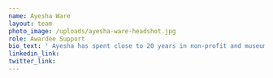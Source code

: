 ```yaml
---
name: Ayesha Ware
layout: team
photo_image: /uploads/ayesha-ware-headshot.jpg
role: Awardee Support
bio_text: ' Ayesha has spent close to 20 years in non-profit and museum education. She previously worked for the New York Hall of Science engaging children and adults in S.T.E.M learning. Prior to that, she worked for the New York Department of Education and The Brooklyn Museum. Ayesha is a novice street photographer and an avid art enthusiast. As Awardee Support for Grant for the Web, Ayesha onboards awardees, shares important project information, and is the liaison between awardees, the GftW program team and partners.'
linkedin_link:
twitter_link:
---
```

